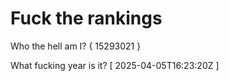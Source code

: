# Fuck the rankings

Who the hell am I?
{ 15293021 }

What fucking year is it?
[ 2025-04-05T16:23:20Z ]
